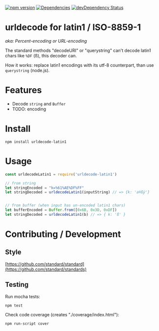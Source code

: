 [![npm version](https://badge.fury.io/js/urldecode-latin1.svg)](http://badge.fury.io/js/sql-dao)
[![Dependencies](https://david-dm.org/loge5/node-urldecode-latin1.svg)](https://david-dm.org/loge5/node-urldecode-latin1) 
[![devDependency Status](https://david-dm.org/loge5/urldecode-latin1/dev-status.svg)](https://david-dm.org/loge5/node-urldecode-latin1#info=devDependencies)

# urldecode for latin1 / ISO-8859-1

*aka: Percent-encoding or URL-encoding*

The standard methods "decodeURI" or "querystring" can't decode latin1 chars like `%DF` (ß), this decoder can.

How it works: replace latin1 encodings with its utf-8 counterpart, than use `querystring` (node.js).

# Features

* Decode `string` and `Buffer`
* TODO: encoding

# Install

```npm install urldecode-latin1```

# Usage

```javascript
const urldecodeLatin1 = require('urldecode-latin1')

// from string
let stringEncoded = "k=%61%AE%DF%FF"
let stringDecoded = urldecodeLatin1(inputString) // => {k: 'a®ßÿ'}


// from buffer (when input has un-encoded latin1 chars)
let bufferEncoded = Buffer.from([0x6B, 0x3D, 0xDF])
let stringDecoded = urldecodeLatin1(b) // => { k: 'ß' }
```


# Contributing / Development

## Style

[https://github.com/standard/standard](https://github.com/standard/standards)

## Testing

Run mocha tests:

`npm test`

Check code coverage (creates "./coverage/index.html"):

`npm run-script cover`
